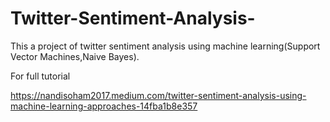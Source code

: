 # Twitter-Sentiment-Analysis-
This a project of twitter sentiment analysis using machine learning(Support Vector Machines,Naive Bayes).



For full tutorial 

https://nandisoham2017.medium.com/twitter-sentiment-analysis-using-machine-learning-approaches-14fba1b8e357
